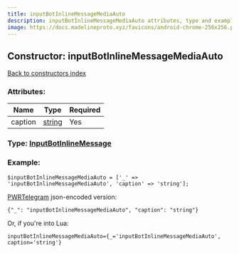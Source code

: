 ```yaml
---
title: inputBotInlineMessageMediaAuto
description: inputBotInlineMessageMediaAuto attributes, type and example
image: https://docs.madelineproto.xyz/favicons/android-chrome-256x256.png
---
```

## Constructor: inputBotInlineMessageMediaAuto  
[Back to constructors index](index.md)



### Attributes:

| Name     |    Type       | Required |
|----------|---------------|----------|
|caption|[string](../types/string.md) | Yes|



### Type: [InputBotInlineMessage](../types/InputBotInlineMessage.md)


### Example:

```
$inputBotInlineMessageMediaAuto = ['_' => 'inputBotInlineMessageMediaAuto', 'caption' => 'string'];
```  

[PWRTelegram](https://pwrtelegram.xyz) json-encoded version:

```
{"_": "inputBotInlineMessageMediaAuto", "caption": "string"}
```


Or, if you're into Lua:  


```
inputBotInlineMessageMediaAuto={_='inputBotInlineMessageMediaAuto', caption='string'}

```


